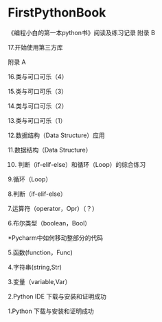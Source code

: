 # FirstPythonBook
《编程小白的第一本python书》阅读及练习记录
附录 B

17.开始使用第三方库

附录 A

16.类与可口可乐（4）

15.类与可口可乐（3）

14.类与可口可乐（2）

13.类与可口可乐（1）

12.数据结构（Data Structure）应用

11.数据结构（Data Structure）

10. 判断（if-elif-else）和循环（Loop）的综合练习

9.循环（Loop）

8.判断（if-elif-else）

7.运算符（operator，Opr）（？）

6.布尔类型（boolean，Bool）

*Pycharm中如何移动整部分的代码

5.函数(function，Func)

4.字符串(string,Str)

3.变量（variable,Var）

2.Python IDE 下载与安装和证明成功

1.Python 下载与安装和证明成功
